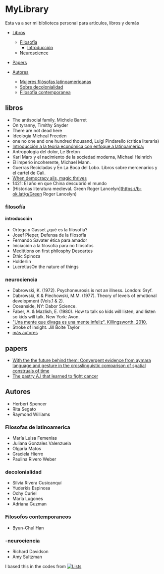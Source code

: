 # MyLibrary
Esta va a ser mi biblioteca personal para artículos, libros y demás
- [Libros](#libros)
  - [Filosofía](#filosofía)
    - [Introducción](#introducción)
  - [Neuroscience](#neurociencia)

- [Papers](#papers)


- [Autores](#autores)
  - [Mujeres filósofas latinoamericanas](#filosofas-de-latinoamerica)
  - [Sobre decolonialidad](#decolonialidad)
  - [Filosofía contemporanea](#filosofos-contemporaneos)



## libros
- The antisocial family. Michele Barret
- On tyranny, Timithy Snyder
- There are not dead here 
- Ideologia Micheal Freeden
- one no one and one hundred thousand, Luigi Pindarello (critica literaria)
- [Introducción a la teoría económica con enfoque a latinoamerica:](https://drive.google.com/file/d/195heFZfxTpSE4CMeuxli1uinM6zUcG-x/view?fbclid=IwAR0ZLXU-vBdtFUzD9kqn4FbLkxDSBUZPDrz-BF8lrMXIr8XwUIrTyJKtSNI)
- Antropología del dolor, Le Breton
- Karl Marx y el nacimiento de la sociedad moderna, Michael Heinrich
- El imperio incoherente, Michael Mann.
- Guerras Recicladas y En La Boca del Lobo. Libros sobre mercenarios y el cartel de Cali.
- [When democracy ails, magic thrives](https://bostonreview.net/politics/samuel-clowes-huneke-when-democracy-ails-magic-thrives)
- 1421: El año en que China descubrió el mundo
- [Historias literatura medieval. Green Roger Lancelyn](https://b-ok.lat/g/Green Roger Lancelyn)

### filosofía

#### introducción
- Ortega y Gasset ¿qué es la filosofia?
- Josef Pieper, Defensa de la filosofía
- Fernando Savater ética para amador
- Iniciación a la filosofía para no filósofos
- Medittions on first philosphy Descartes
- Ethic Spinoza
- Holderlin
- LucretiusOn the nature of things

### neurociencia
- Dabrowski, K. (1972). Psychoneurosis is not an illness. London: Gryf. 
- Dabrowski, K & Piechowski, M.M. (1977). Theory of levels of emotional development (Vols.1 & 2).
- Oceanside, NY: Dabor Science.
- Faber, A. & Mazlish, E. (1980). How to talk so kids will listen, and listen so kids will talk. New
York: Avon.
- ["Una mente que divaga es una mente infeliz". Killingsworth, 2010.](https://www.investigacionyciencia.es/blogs/psicologia-y-neurociencia/52/posts/dnde-est-tu-mente-ahora-14112)
- Stroke of insight. Jill Bolte Taylor
- [más autores](#-neurociencia)



## papers
- [With the the future behind them: Convergent evidence from aymara language and gesture in the crosslinguistic comparison of spatial construals of time](https://cogsci.ucsd.edu/~nunez/web/FINALpblshd.pdf)
- [The pastry A.I that learned to fight cancer](https://www.newyorker.com/tech/annals-of-technology/the-pastry-ai-that-learned-to-fight-cancer)


## Autores
- Herbert Spencer
- Rita Segato
- Raymond Williams


### Filosofas de latinoamerica
- María Luisa Femenías
- Juliana Gonzales Valenzuela
- Olgaría Matos
- Graciela Hierro
- Paulina Rivero Weber
### decolonialidad
- Silvia Rivera Cusicanquí
- Yuderkis Espinosa
- Ochy Curiel
- María Lugones
- Adriana Guzman
### Filosofos contemporaneos
- Byun-Chul Han

### -neurociencia
- Richard Davidson
- Amy Sultzman







I based this in the codes from
[![Lists](https://img.shields.io/badge/-more%20lists-0a0a0a.svg?style=flat&colorA=0a0a0a)](https://github.com/learn-anything/curated-lists)


